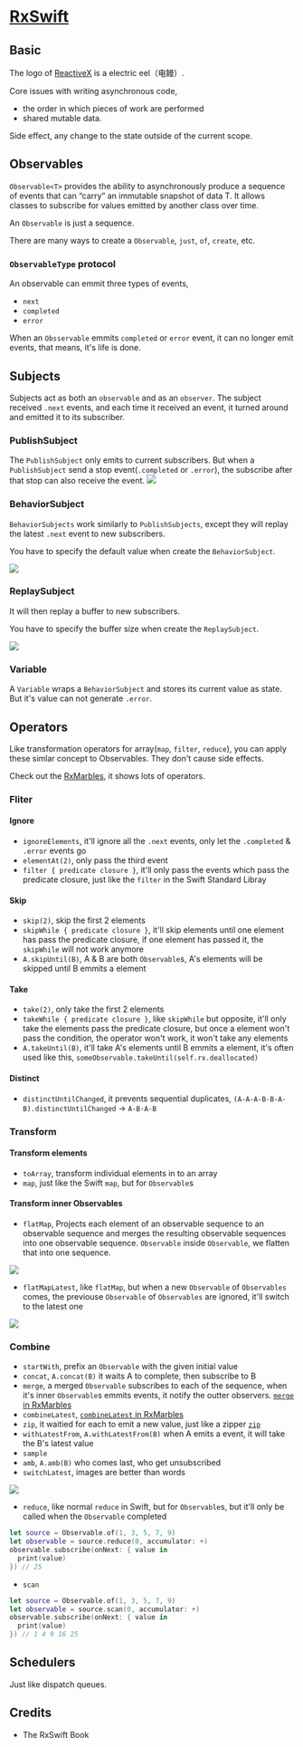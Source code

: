 # [RxSwift](https://github.com/ReactiveX/RxSwift)

## Basic

The logo of [ReactiveX](http://reactivex.io/) is a electric eel（电鳗）.

Core issues with writing asynchronous code,

- the order in which pieces of work are performed
- shared mutable data.

Side effect, any change to the state outside of the current scope.

## Observables

`Observable<T>` provides the ability to asynchronously produce a sequence of events that can “carry” an immutable snapshot of data T. It allows classes to subscribe for values emitted by another class over time.

An `Observable` is just a sequence.

There are many ways to create a `Observable`, `just`, `of`, `create`, etc.

### `ObservableType` protocol

An observable can emmit three types of events,

- `next`
- `completed`
- `error`

When an `Obsservable` emmits `completed` or `error` event, it can no longer emit events, that means, it's life is done.

## Subjects

Subjects act as both an `observable` and as an `observer`. The subject received `.next` events, and each time it received an event, it turned around and emitted it to its subscriber.

### PublishSubject

The `PublishSubject` only emits to current subscribers. But when a `PublishSubject` send a stop event(`.completed` or `.error`), the subscribe after that stop can also receive the event.
![](rxswift/01-publishSubject.png)

### BehaviorSubject

`BehaviorSubjects` work similarly to `PublishSubjects`, except they will replay the latest `.next` event to new subscribers.

You have to specify the default value when create the `BehaviorSubject`.

![](rxswift/02-behaviorSubject.png)

### ReplaySubject

It will then replay a buffer to new subscribers.

You have to specify the buffer size when create the `ReplaySubject`.

![](rxswift/03-replaySubject.png)

### Variable

A `Variable` wraps a `BehaviorSubject` and stores its current value as state. But it's value can not generate `.error`.

## Operators

Like transformation operators for array(`map`, `filter`, `reduce`), you can apply these simlar concept to Observables. They don't cause side effects.

Check out the [RxMarbles](http://rxmarbles.com/), it shows lots of operators.

### Fliter

#### Ignore

- `ignoreElements`, it'll ignore all the `.next` events, only let the `.completed` & `.error` events go
- `elementAt(2)`, only pass the third event
- `filter { predicate closure }`, it'll only pass the events which pass the predicate closure, just like the `filter` in the Swift Standard Libray

#### Skip

- `skip(2)`, skip the first 2 elements
- `skipWhile { predicate closure }`, it'll skip elements until one element has pass the predicate closure, if one element has passed it, the `skipWhile` will not work anymore
- `A.skipUntil(B)`, A & B are both `Observable`s, A's elements will be skipped until B emmits a element

#### Take

- `take(2)`, only take the first 2 elements
- `takeWhile { predicate closure }`, like `skipWhile` but opposite, it'll only take the elements pass the predicate closure, but once a element won't pass the condition, the operator won't work, it won't take any elements
- `A.takeUntil(B)`, it'll take A's elements until B emmits a element, it's often used like this, `someObservable.takeUntil(self.rx.deallocated)`

#### Distinct

- `distinctUntilChanged`, it prevents sequential duplicates, `(A-A-A-B-B-A-B).distinctUntilChanged` -> `A-B-A-B`

### Transform

#### Transform elements

- `toArray`, transform individual elements in to an array
- `map`, just like the Swift `map`, but for `Observable`s

#### Transform inner Observables

- `flatMap`, Projects each element of an observable sequence to an observable sequence and merges the resulting observable sequences into one observable sequence. `Observable` inside `Observable`, we flatten that into one sequence.

![](rxswift/04-flatMap.png)

- `flatMapLatest`, like `flatMap`, but when a new `Observable` of `Observables` comes, the previouse `Observable` of `Observables` are ignored, it'll switch to the latest one

![](rxswift/05-flatMapLatest.png)

### Combine

- `startWith`, prefix an `Observable` with the given initial value
- `concat`, `A.concat(B)` it waits A to complete, then subscribe to B
- `merge`, a merged `Observable` subscribes to each of the sequence, when it's inner `Observable`s emmits events, it notify the outter observers. [`merge` in RxMarbles](http://rxmarbles.com/#merge)
- `combineLatest`, [`combineLatest` in RxMarbles](http://rxmarbles.com/#combineLatest)
- `zip`, it waitied for each to emit a new value, just like a zipper [`zip`](http://rxmarbles.com/#zip)
- `withLatestFrom`, `A.withLatestFrom(B)` when A emits a event, it will take the B's latest value
- `sample`
- `amb`, `A.amb(B)` who comes last, who get unsubscribed
- `switchLatest`, images are better than words

![](rxswift/06-switchLatest.png)

- `reduce`, like normal `reduce` in Swift, but for `Observable`s, but it'll only be called when the `Observable` completed

```swift
let source = Observable.of(1, 3, 5, 7, 9)
let observable = source.reduce(0, accumulator: +)
observable.subscribe(onNext: { value in
  print(value)
}) // 25
```

- `scan`

```swift
let source = Observable.of(1, 3, 5, 7, 9)
let observable = source.scan(0, accumulator: +)
observable.subscribe(onNext: { value in
  print(value)
}) // 1 4 9 16 25
```

## Schedulers

Just like dispatch queues.


## Credits

- The RxSwift Book